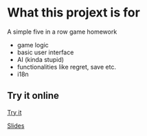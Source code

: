 # What this projext is for

A simple five in a row game homework

- game logic
- basic user interface 
- AI (kinda stupid)
- functionalities like regret, save etc.
- i18n 

## Try it online 

[Try it](https://hiztr.cn/projects/gobangbang)

[Slides](https://hiztr.cn/projects/gobangbang/presentation/)
